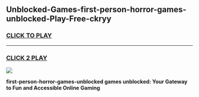 
## Unblocked-Games-first-person-horror-games-unblocked-Play-Free-ckryy
<h3>
<a href="https://premium76.site?title=first-person-horror-games-unblocked&ref=20M">CLICK TO PLAY</a></h3>
<hr>

<h3>
<a href="https://premium76.site?title=first-person-horror-games-unblocked&ref=20M">CLICK 2 PLAY</a>
  
</h3>

<a href="https://premium76.site?title=first-person-horror-games-unblocked&ref=19M"><img src="https://clearcache.store/games.png"></a>


**first-person-horror-games-unblocked games unblocked: Your Gateway to Fun and Accessible Online Gaming**
